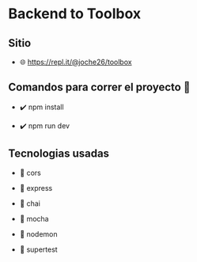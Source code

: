 # Backend to Toolbox

## Sitio
- 🌐 https://repl.it/@joche26/toolbox

##  Comandos para correr el proyecto 🚀

- ✔️ npm install 

- ✔️ npm run dev 

##  Tecnologias usadas

- 🧰 cors 

- 🧰 express

- 🧰 chai

- 🧰 mocha

- 🧰 nodemon

- 🧰 supertest




